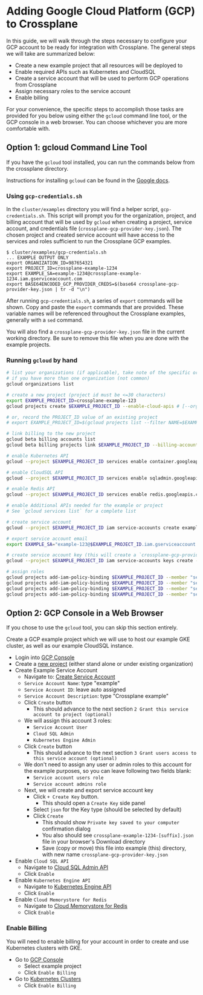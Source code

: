 # Adding Google Cloud Platform (GCP) to Crossplane

In this guide, we will walk through the steps necessary to configure your GCP account to be ready for integration with Crossplane.
The general steps we will take are summarized below:

* Create a new example project that all resources will be deployed to
* Enable required APIs such as Kubernetes and CloudSQL
* Create a service account that will be used to perform GCP operations from Crossplane
* Assign necessary roles to the service account
* Enable billing

For your convenience, the specific steps to accomplish those tasks are provided for you below using either the `gcloud` command line tool, or the GCP console in a web browser.
You can choose whichever you are more comfortable with.

## Option 1: gcloud Command Line Tool

If you have the `gcloud` tool installed, you can run the commands below from the crossplane directory.

Instructions for installing `gcloud` can be found in the [Google docs](https://cloud.google.com/sdk/install).

### Using `gcp-credentials.sh`

In the `cluster/examples` directory you will find a helper script, `gcp-credentials.sh`.  This script will prompt you for the organization, project, and billing account that will be used by `gcloud` when creating a project, service account, and credentials file (`crossplane-gcp-provider-key.json`).  The chosen project and created service account will have access to the services and roles sufficient to run the Crossplane GCP examples.

```console
$ cluster/examples/gcp-credentials.sh
... EXAMPLE OUTPUT ONLY
export ORGANIZATION_ID=987654321
export PROJECT_ID=crossplane-example-1234
export EXAMPLE_SA=example-1234@crossplane-example-1234.iam.gserviceaccount.com
export BASE64ENCODED_GCP_PROVIDER_CREDS=$(base64 crossplane-gcp-provider-key.json | tr -d "\n")
```

After running `gcp-credentials.sh`, a series of `export` commands will be shown.  Copy and paste the `export` commands that are provided.  These variable names will be referenced throughout the Crossplane examples, generally with a `sed` command.

You will also find a `crossplane-gcp-provider-key.json` file in the current working directory.  Be sure to remove this file when you are done with the example projects.

### Running `gcloud` by hand

```bash
# list your organizations (if applicable), take note of the specific organization ID you want to use
# if you have more than one organization (not common)
gcloud organizations list

# create a new project (project id must be <=30 characters)
export EXAMPLE_PROJECT_ID=crossplane-example-123
gcloud projects create $EXAMPLE_PROJECT_ID --enable-cloud-apis # [--organization $ORGANIZATION_ID]

# or, record the PROJECT_ID value of an existing project
# export EXAMPLE_PROJECT_ID=$(gcloud projects list --filter NAME=$EXAMPLE_PROJECT_NAME --format="value(PROJECT_ID)")

# link billing to the new project
gcloud beta billing accounts list
gcloud beta billing projects link $EXAMPLE_PROJECT_ID --billing-account=$ACCOUNT_ID

# enable Kubernetes API
gcloud --project $EXAMPLE_PROJECT_ID services enable container.googleapis.com

# enable CloudSQL API
gcloud --project $EXAMPLE_PROJECT_ID services enable sqladmin.googleapis.com

# enable Redis API
gcloud --project $EXAMPLE_PROJECT_ID services enable redis.googleapis.com

# enable Additional APIs needed for the example or project
# See `gcloud services list` for a complete list

# create service account
gcloud --project $EXAMPLE_PROJECT_ID iam service-accounts create example-123 --display-name "Crossplane Example"

# export service account email
export EXAMPLE_SA="example-123@$EXAMPLE_PROJECT_ID.iam.gserviceaccount.com"

# create service account key (this will create a `crossplane-gcp-provider-key.json` file in your current working directory)
gcloud --project $EXAMPLE_PROJECT_ID iam service-accounts keys create --iam-account $EXAMPLE_SA crossplane-gcp-provider-key.json

# assign roles
gcloud projects add-iam-policy-binding $EXAMPLE_PROJECT_ID --member "serviceAccount:$EXAMPLE_SA" --role="roles/iam.serviceAccountUser"
gcloud projects add-iam-policy-binding $EXAMPLE_PROJECT_ID --member "serviceAccount:$EXAMPLE_SA" --role="roles/cloudsql.admin"
gcloud projects add-iam-policy-binding $EXAMPLE_PROJECT_ID --member "serviceAccount:$EXAMPLE_SA" --role="roles/container.admin"
gcloud projects add-iam-policy-binding $EXAMPLE_PROJECT_ID --member "serviceAccount:$EXAMPLE_SA" --role="roles/redis.admin"
```

## Option 2: GCP Console in a Web Browser

If you chose to use the `gcloud` tool, you can skip this section entirely.

Create a GCP example project which we will use to host our example GKE cluster, as well as our example CloudSQL instance.

- Login into [GCP Console](https://console.cloud.google.com)
- Create a [new project](https://console.cloud.google.com/flows/enableapi?apiid=container.googleapis.com,sqladmin.googleapis.com,redis.googleapis.com) (either stand alone or under existing organization)
- Create Example Service Account
  - Navigate to: [Create Service Account](https://console.cloud.google.com/iam-admin/serviceaccounts)
  - `Service Account Name`: type "example"
  - `Service Account ID`: leave auto assigned
  - `Service Account Description`: type "Crossplane example"
  - Click `Create` button
    - This should advance to the next section `2 Grant this service account to project (optional)`
  - We will assign this account 3 roles:
    - `Service Account User`
    - `Cloud SQL Admin`
    - `Kubernetes Engine Admin`
  - Click `Create` button
    - This should advance to the next section `3 Grant users access to this service account (optional)`
  - We don't need to assign any user or admin roles to this account for the example purposes, so you can leave following two fields blank:
    - `Service account users role`
    - `Service account admins role`
  - Next, we will create and export service account key
    - Click `+ Create Key` button.
      - This should open a `Create Key` side panel
    - Select `json` for the Key type (should be selected by default)
    - Click `Create`
      - This should show `Private key saved to your computer` confirmation dialog
      - You also should see `crossplane-example-1234-[suffix].json` file in your browser's Download directory
      - Save (copy or move) this file into example (this) directory, with new name `crossplane-gcp-provider-key.json`
- Enable `Cloud SQL API`
  - Navigate to [Cloud SQL Admin API](https://console.developers.google.com/apis/api/sqladmin.googleapis.com/overview)
  - Click `Enable`
- Enable `Kubernetes Engine API`
  - Navigate to [Kubernetes Engine API](https://console.developers.google.com/apis/api/container.googleapis.com/overview)
  - Click `Enable`
- Enable `Cloud Memorystore for Redis`
  - Navigate to [Cloud Memorystore for Redis](https://console.developers.google.com/apis/api/redis.googleapis.com/overview)
  - Click `Enable`

### Enable Billing

You will need to enable billing for your account in order to create and use Kubernetes clusters with GKE.

- Go to [GCP Console](https://console.cloud.google.com)
  - Select example project
  - Click `Enable Billing`
- Go to [Kubernetes Clusters](https://console.cloud.google.com/kubernetes/list)
  - Click `Enable Billing`
